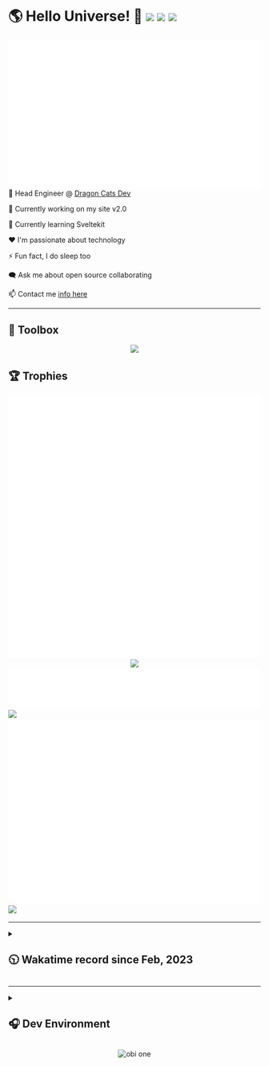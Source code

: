 <h1>🌎 Hello Universe! 👋
<img src='https://wakatime.com/badge/user/a61fe4dd-5464-48ee-825a-134d74f90884.svg?style=flat-square'>
<img src='https://api.visitorbadge.io/api/visitors?path=https%3A%2F%2Fgithub.com%2Fdaemon-node-byte&countColor=&style=flat-square' height='22'>
<img src='https://img.shields.io/github/followers/daemon-node-byte?label=Followers&style=flat-square' height='22'>
</h1>

<img align='right' src='./assets/metrics.base.svg'>

<!-- 💼 Software Developer II @ [One Origin](https://oneorigin.us/) -->

<!-- 💼 Engineer Consultant @ [Banyan Labs](https://banyanlabs.io/) -->

💼 Head Engineer @ [Dragon Cats Dev](https://DragonCats.dev/)

🔭 Currently working on my site v2.0

🌱 Currently learning Sveltekit

❤️ I'm passionate about technology

⚡ Fun fact, I do sleep too

🗨️ Ask me about open source collaborating

📫 Contact me [info here](https://www.joshmclain.com/#contact)

---

## 🧰 Toolbox

<p align="center">
  <a href="https://skillicons.dev">
    <img src="https://skillicons.dev/icons?i=md,html,css,js,regex,sass,tailwind,ts,react,styledcomponents,redux,next,gatsby,remix,vue,nuxt,svelte,nodejs,express,mongodb,postgres,jest,webpack,vite,rollup,docker,nginx,aws,heroku,vercel,netlify,jenkins,linux,mint,ubuntu,redhat,kali,apple,bash,powershell,vim,git,githubactions,github,gitlab,vscode,idea,maven,gradle,java,spring&theme=dark" />
  </a>
</p>

## 🏆 Trophies

<div align='center'>
<img src='./assets/metrics.plugin.achievements.compact.svg'>
<img src='./assets/metrics.plugin.habits.charts.svg'>
<img src='https://github-profile-trophy.vercel.app/?username=daemon-node-byte&theme=darkhub&no-frame=true&margin-w=10'>
</div>

<div align=''>
<img src='./assets/metrics.plugin.habits.facts.svg'>
<img src='https://streak-stats.demolab.com?user=daemon-node-byte&theme=dark' width='340'>
<div>
</div>

<img src='./assets/metrics.plugin.wakatime.svg'>
<img src='./assets/octocat.png' width='340'>
<!-- <img src='./assets/metrics.plugin.code.svg'> -->
</div>

---

<details>
<summary>

## 🕥 Wakatime record since Feb, 2023

</summary>

<!--START_SECTION:waka-->
![Code Time](http://img.shields.io/badge/Code%20Time-1%2C835%20hrs%2052%20mins-blue)

![Profile Views](http://img.shields.io/badge/Profile%20Views-3-blue)

**🐱 My GitHub Data** 

> 📦 436.1 kB Used in GitHub's Storage 
 > 
> 🏆 614 Contributions in the Year 2024
 > 
> 🚫 Not Opted to Hire
 > 
> 📜 11 Public Repositories 
 > 
> 🔑 53 Private Repositories 
 > 
**I'm a Night 🦉** 

```text
🌞 Morning                188 commits         ████░░░░░░░░░░░░░░░░░░░░░   16.36 % 
🌆 Daytime                318 commits         ███████░░░░░░░░░░░░░░░░░░   27.68 % 
🌃 Evening                436 commits         █████████░░░░░░░░░░░░░░░░   37.95 % 
🌙 Night                  207 commits         █████░░░░░░░░░░░░░░░░░░░░   18.02 % 
```
📅 **I'm Most Productive on Tuesday** 

```text
Monday                   192 commits         ████░░░░░░░░░░░░░░░░░░░░░   16.71 % 
Tuesday                  228 commits         █████░░░░░░░░░░░░░░░░░░░░   19.84 % 
Wednesday                178 commits         ████░░░░░░░░░░░░░░░░░░░░░   15.49 % 
Thursday                 106 commits         ██░░░░░░░░░░░░░░░░░░░░░░░   09.23 % 
Friday                   93 commits          ██░░░░░░░░░░░░░░░░░░░░░░░   08.09 % 
Saturday                 161 commits         ████░░░░░░░░░░░░░░░░░░░░░   14.01 % 
Sunday                   191 commits         ████░░░░░░░░░░░░░░░░░░░░░   16.62 % 
```


📊 **This Week I Spent My Time On** 

```text
🕑︎ Time Zone: America/Phoenix

💬 Programming Languages: 
Svelte                   2 hrs 17 mins       ████████████░░░░░░░░░░░░░   48.30 % 
TypeScript               1 hr 59 mins        ███████████░░░░░░░░░░░░░░   42.22 % 
Git Config               5 mins              ░░░░░░░░░░░░░░░░░░░░░░░░░   01.98 % 
Markdown                 5 mins              ░░░░░░░░░░░░░░░░░░░░░░░░░   01.81 % 
CSS                      5 mins              ░░░░░░░░░░░░░░░░░░░░░░░░░   01.81 % 

🔥 Editors: 
VS Code                  4 hrs 43 mins       █████████████████████████   100.00 % 

💻 Operating System: 
Mac                      4 hrs 43 mins       █████████████████████████   100.00 % 
```

**I Mostly Code in JavaScript** 

```text
JavaScript               20 repos            █████████░░░░░░░░░░░░░░░░   34.48 % 
TypeScript               20 repos            █████████░░░░░░░░░░░░░░░░   34.48 % 
Vue                      3 repos             █░░░░░░░░░░░░░░░░░░░░░░░░   05.17 % 
Svelte                   1 repo              ░░░░░░░░░░░░░░░░░░░░░░░░░   01.72 % 
Shell                    1 repo              ░░░░░░░░░░░░░░░░░░░░░░░░░   01.72 % 
```




 Last Updated on 29/08/2024 18:38:00 UTC
<!--END_SECTION:waka-->

</details>

---

<details>
<summary>

## 🎧 Dev Environment

</summary>

> ### _I'm not a player 🐱 I just code a lot..._

<div align='center'>
<img src='https://spotify-github-profile.vercel.app/api/view?uid=31knnovcfatt7mqmu6yaa5htulxi&cover_image=true&theme=default&show_offline=false&background_color=121212' width='420'>
<img src='https://spotify-recently-played-readme.vercel.app/api?user=31knnovcfatt7mqmu6yaa5htulxi&width=400&count=10'>
</div>
</details>

<!-- ## Memes

who doesn't love memes? -->

<div align='center'>

![obi one](./assets/unfilimar_obi.jpg)

</div>

<!-- <div align='center'>
<img src='https://www.data-card-for-spotify.com/api/card?user_id=31knnovcfatt7mqmu6yaa5htulxi&hide_playing=1&hide_recents=1&limit=10&custom_title=daemon-node-byte%20Spotify%20Data'>
</div> -->
